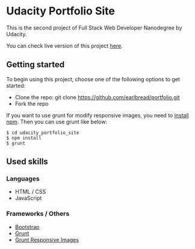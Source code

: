 # Udacity Portfolio Site

This is the second project of Full Stack Web Developer Nanodegree by Udacity.

You can check live version of this project
[here](https://earlbread.github.io/portfolio/).

## Getting started

To begin using this project, choose one of the following options to get started:

 - Clone the repo: git clone https://github.com/earlbread/portfolio.git
 - Fork the repo

If you want to use grunt for modify responsive images, you need to [install npm][1].
Then you can use grunt like below:

    $ cd udacity_portfolio_site
    $ npm install
    $ grunt

[1]: https://nodejs.org/en/download/

## Used skills

### Languages

 - HTML / CSS
 - JavaScript

### Frameworks / Others

 - [Bootstrap][3]
 - [Grunt][4]
 - [Grunt Responsive Images][5]

[3]: http://getbootstrap.com/
[4]: http://gruntjs.com/
[5]: https://github.com/andismith/grunt-responsive-images/
